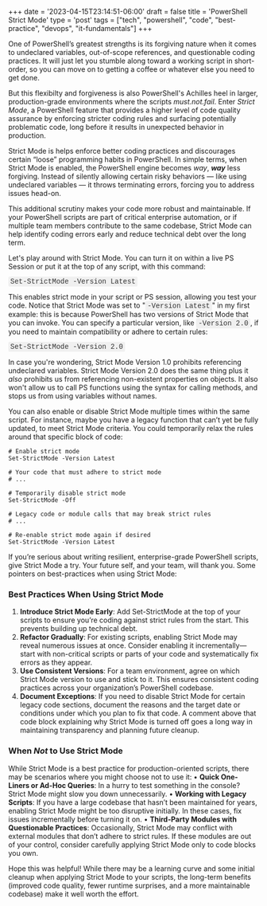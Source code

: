 +++
date = '2023-04-15T23:14:51-06:00'
draft = false
title = 'PowerShell Strict Mode'
type = 'post'
tags = ["tech", "powershell", "code", "best-practice", "devops", "it-fundamentals"]
+++

<style>
/* Base style for code blocks */
.code-block {
    padding: 15px;                    /* Padding around the code */
    font-family: 'Courier New', Courier, monospace; /* Monospace font */
    white-space: pre-wrap;            /* Preserve whitespace and wrap lines */
    border-radius: 5px;               /* Rounded corners */
    overflow-x: auto;                 /* Horizontal scroll if needed */
    margin: 20px 0;                   /* Vertical spacing */
    /* Default colors (light mode) */
    background-color: #f5f5f5;        /* Light gray background */
    border: 1px solid #ddd;           /* Light border */
    color: #333;                      /* Dark text for readability */
}

/* Style for inline monospace text */
.mono {
    font-family: 'Courier New', Courier, monospace; /* Monospace font */
    background-color: #f0f0f0;        /* Light background to highlight */
    padding: 2px 4px;                  /* Padding around text */
    border-radius: 3px;                /* Rounded corners */
}

/* Dark mode overrides for code blocks */
@media (prefers-color-scheme: dark) {
    .code-block {
        background-color: #2d2d2d;    /* Dark background */
        border: 1px solid #555;        /* Darker border */
        color: #f8f8f2;                /* Light text for readability */
    }

    .mono {
        background-color: #3c3c3c;     /* Darker background for inline code */
        color: #f8f8f2;                /* Light text */
    }
}

/* Optional: Light mode overrides (for explicitness) */
@media (prefers-color-scheme: light) {
    .code-block {
        background-color: #f5f5f5;     /* Light gray background */
        border: 1px solid #ddd;        /* Light border */
        color: #333;                   /* Dark text */
    }

    .mono {
        background-color: #f0f0f0;     /* Light background */
        color: #333;                   /* Dark text */
    }
}
</style>

One of PowerShell’s greatest strengths is its forgiving nature when it comes to undeclared variables, out-of-scope references, and questionable coding practices. It will just let you stumble along toward a working script in short-order, so you can move on to getting a coffee or whatever else you need to get done.  <br />

But this flexibilty and forgiveness is also PowerShell's Achilles heel in larger, production-grade environments where the scripts *must.not.fail*. Enter *Strict Mode*, a PowerShell feature that provides a higher level of code quality assurance by enforcing stricter coding rules and surfacing potentially problematic code, long before it results in unexpected behavior in production. <br />

Strict Mode is helps enforce better coding practices and discourages certain “loose” programming habits in PowerShell. In simple terms, when Strict Mode is enabled, the PowerShell engine becomes *way*, ***way*** less forgiving. Instead of silently allowing certain risky behaviors — like using undeclared variables — it throws terminating errors, forcing you to address issues head-on.<br />

This additional scrutiny makes your code more robust and maintainable. If your PowerShell scripts are part of critical enterprise automation, or if multiple team members contribute to the same codebase, Strict Mode can help identify coding errors early and reduce technical debt over the long term.<br />

Let's play around with Strict Mode.  You can turn it on within a live PS Session or put it at the top of any script, with this command:

<span class="mono"> Set-StrictMode -Version Latest </span><br />

This enables strict mode in your script or PS session, allowing you test your code.  Notice that Strict Mode was set to "<span class="mono">-Version Latest</span>" in my first example: this is because PowerShell has two versions of Strict Mode that you can invoke. You can specify a particular version, like <span class="mono">-Version 2.0</span>, if you need to maintain compatibility or adhere to certain rules:<br />

<span class="mono"> Set-StrictMode -Version 2.0 </span><br />

In case you're wondering, Strict Mode Version 1.0 prohibits referencing undeclared variables.  Strict Mode Version 2.0 does the same thing plus it *also* prohibits us from referencing non-existent properties on objects.  It also won't allow us to call PS functions using the syntax for calling methods, and stops us from using variables without names. <br />

You can also enable or disable Strict Mode multiple times within the same script. For instance, maybe you have a legacy function that can’t yet be fully updated, to meet Strict Mode criteria.  You could temporarily relax the rules around that specific block of code:

~~~
# Enable strict mode
Set-StrictMode -Version Latest

# Your code that must adhere to strict mode
# ...

# Temporarily disable strict mode
Set-StrictMode -Off

# Legacy code or module calls that may break strict rules
# ...

# Re-enable strict mode again if desired
Set-StrictMode -Version Latest
~~~

If you’re serious about writing resilient, enterprise-grade PowerShell scripts, give Strict Mode a try. Your future self, and your team, will thank you.  Some pointers on best-practices when using Strict Mode: <br />

### Best Practices When Using Strict Mode

1.	**Introduce Strict Mode Early**: Add Set-StrictMode at the top of your scripts to ensure you’re coding against strict rules from the start. This prevents building up technical debt.
2.	**Refactor Gradually**: For existing scripts, enabling Strict Mode may reveal numerous issues at once. Consider enabling it incrementally—start with non-critical scripts or parts of your code and systematically fix errors as they appear.
3.	**Use Consistent Versions**: For a team environment, agree on which Strict Mode version to use and stick to it. This ensures consistent coding practices across your organization’s PowerShell codebase.
4.	**Document Exceptions**: If you need to disable Strict Mode for certain legacy code sections, document the reasons and the target date or conditions under which you plan to fix that code. A comment above that code block explaining why Strict Mode is turned off goes a long way in maintaining transparency and planning future cleanup.

### When *Not* to Use Strict Mode
While Strict Mode is a best practice for production-oriented scripts, there may be scenarios where you might choose not to use it:
	• **Quick One-Liners or Ad-Hoc Queries**: In a hurry to test something in the console? Strict Mode might slow you down unnecessarily.
	• **Working with Legacy Scripts**: If you have a large codebase that hasn’t been maintained for years, enabling Strict Mode might be too disruptive initially. In these cases, fix issues incrementally before turning it on.
	• **Third-Party Modules with Questionable Practices**: Occasionally, Strict Mode may conflict with external modules that don’t adhere to strict rules. If these modules are out of your control, consider carefully applying Strict Mode only to code blocks you own.<br />

Hope this was helpful!  While there may be a learning curve and some initial cleanup when applying Strict Mode to your scripts, the long-term benefits (improved code quality, fewer runtime surprises, and a more maintainable codebase) make it well worth the effort.